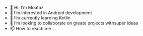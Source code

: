 - 👋 Hi, I’m Moataz
- 👀 I’m interested in Android development
- 🌱 I’m currently learning Kotlin
- 💞️ I’m looking to collaborate on greate projects withsuper ideas
- 📫 How to reach me ...

<!---
MoatazBadawy/MoatazBadawy is a ✨ special ✨ repository because its `README.md` (this file) appears on your GitHub profile.
You can click the Preview link to take a look at your changes.
--->
